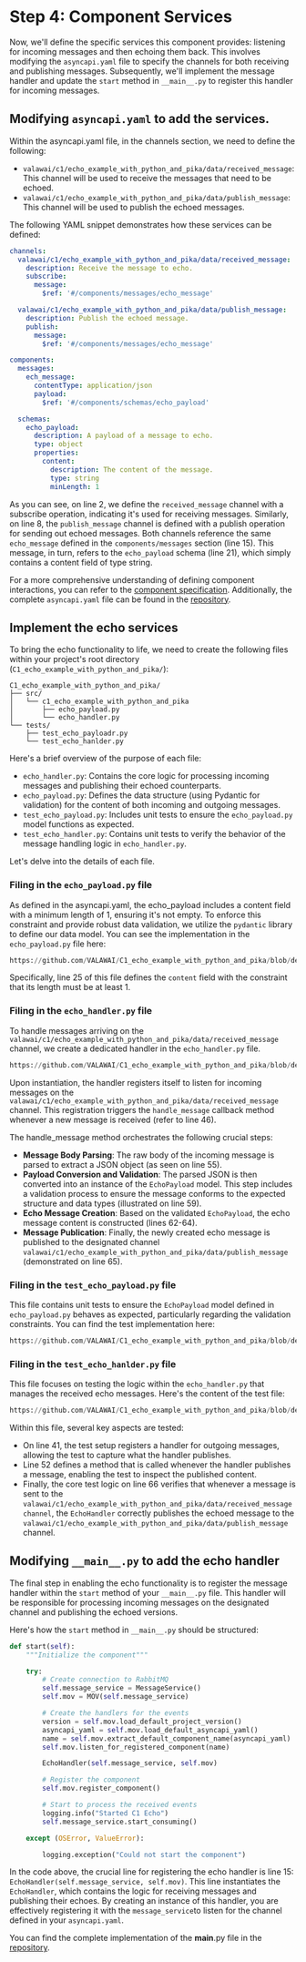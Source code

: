 # Step 4: Component Services

Now, we'll define the specific services this component provides: listening 
for incoming messages and then echoing them back. This involves modifying 
the `asyncapi.yaml` file to specify the channels for both receiving and publishing 
messages. Subsequently, we'll implement the message handler and update the `start`
method in `__main__.py` to register this handler for incoming messages.


## Modifying `asyncapi.yaml` to add the services.

Within the asyncapi.yaml file, in the channels section, we need to define the following:

 - `valawai/c1/echo_example_with_python_and_pika/data/received_message`: This channel 
 will be used to receive the messages that need to be echoed.
 - `valawai/c1/echo_example_with_python_and_pika/data/publish_message`: This channel 
 will be used to publish the echoed messages.

The following YAML snippet demonstrates how these services can be defined:

```yaml showLineNumbers
channels:
  valawai/c1/echo_example_with_python_and_pika/data/received_message:
    description: Receive the message to echo.
    subscribe:
      message:
        $ref: '#/components/messages/echo_message'

  valawai/c1/echo_example_with_python_and_pika/data/publish_message:
    description: Publish the echoed message.
    publish:
      message:
        $ref: '#/components/messages/echo_message'

components:
  messages:
    ech_message:
      contentType: application/json
      payload:
        $ref: '#/components/schemas/echo_payload'

  schemas:   
    echo_payload:
      description: A payload of a message to echo.
      type: object
      properties:
        content:
          description: The content of the message.
          type: string
          minLength: 1
```

As you can see, on line 2, we define the `received_message` channel with a subscribe operation, 
indicating it's used for receiving messages. Similarly, on line 8, the `publish_message` channel 
is defined with a publish operation for sending out echoed messages. Both channels reference 
the same `echo_message` defined in the `components/messages` section (line 15). This message, in turn, 
refers to the `echo_payload` schema (line 21), which simply contains a content field of type string.

For a more comprehensive understanding of defining component interactions, you can refer to the 
[component specification](/docs/architecture/implementations/component#interaction-specification). 
Additionally, the complete `asyncapi.yaml` file can be found in the 
[repository](https://github.com/VALAWAI/C1_echo_example_with_python_and_pika/blob/develop/asyncapi.yaml).


## Implement the echo services

To bring the echo functionality to life, we need to create the following files within your project's 
root directory (`C1_echo_example_with_python_and_pika/`):

```
C1_echo_example_with_python_and_pika/
├── src/
│   └── c1_echo_example_with_python_and_pika
│       ├── echo_payload.py
│       └── echo_handler.py
└── tests/
    ├── test_echo_payloadr.py
    └── test_echo_hanlder.py
```

Here's a brief overview of the purpose of each file:

 - `echo_handler.py`: Contains the core logic for processing incoming messages and publishing 
 their echoed counterparts.
 - `echo_payload.py`: Defines the data structure (using Pydantic for validation) for the content 
 of both incoming and outgoing messages.
 - `test_echo_payload.py`: Includes unit tests to ensure the `echo_payload.py` model functions as expected.
 - `test_echo_handler.py`: Contains unit tests to verify the behavior of the message handling logic in `echo_handler.py`.

Let's delve into the details of each file.

### Filing in the `echo_payload.py` file

As defined in the asyncapi.yaml, the echo_payload includes a content field with a minimum 
length of 1, ensuring it's not empty. To enforce this constraint and provide robust data validation, 
we utilize the `pydantic` library to define our data model. You can see the implementation in 
the `echo_payload.py` file here:

```python reference showLineNumbers
https://github.com/VALAWAI/C1_echo_example_with_python_and_pika/blob/develop/src/c1_echo_example_with_python_and_pika/echo_payload.py
```

Specifically, line 25 of this file defines the `content` field with the constraint that its length must 
be at least 1.


### Filing in the `echo_handler.py` file

To handle messages arriving on the `valawai/c1/echo_example_with_python_and_pika/data/received_message` channel, 
we create a dedicated handler in the `echo_handler.py` file.


```python reference showLineNumbers
https://github.com/VALAWAI/C1_echo_example_with_python_and_pika/blob/develop/src/c1_echo_example_with_python_and_pika/echo_handler.py
```

Upon instantiation, the handler registers itself to listen for incoming messages on the 
`valawai/c1/echo_example_with_python_and_pika/data/received_message` channel. This registration triggers the `handle_message`
 callback method whenever a new message is received (refer to line 46).

The handle_message method orchestrates the following crucial steps:

 - **Message Body Parsing**: The raw body of the incoming message is parsed to extract a JSON object 
 (as seen on line 55).
 - **Payload Conversion and Validation**: The parsed JSON is then converted into an instance of 
 the `EchoPayload` model. This step includes a validation process to ensure the message conforms 
 to the expected structure and data types (illustrated on line 59).
 - **Echo Message Creation**: Based on the validated `EchoPayload`, the echo message content is constructed
 (lines 62-64).
 - **Message Publication**: Finally, the newly created echo message is published to the designated channel 
 `valawai/c1/echo_example_with_python_and_pika/data/publish_message` (demonstrated on line 65).


### Filing in the `test_echo_payload.py` file

This file contains unit tests to ensure the `EchoPayload` model defined in `echo_payload.py` behaves as expected, 
particularly regarding the validation constraints. You can find the test implementation here:

```python reference showLineNumbers
https://github.com/VALAWAI/C1_echo_example_with_python_and_pika/blob/develop/tests/test_echo_payload.py
```


### Filing in the `test_echo_hanlder.py` file

This file focuses on testing the logic within the `echo_handler.py` that manages the received echo messages. 
Here's the content of the test file:

```python reference showLineNumbers
https://github.com/VALAWAI/C1_echo_example_with_python_and_pika/blob/develop/tests/test_echo_handler.py
```

Within this file, several key aspects are tested:

- On line 41, the test setup registers a handler for outgoing messages, allowing the test to capture 
what the handler publishes.
- Line 52 defines a method that is called whenever the handler publishes a message, enabling the test 
to inspect the published content.
- Finally, the core test logic on line 66 verifies that whenever a message is sent to 
the `valawai/c1/echo_example_with_python_and_pika/data/received_message channel`, the `EchoHandler` correctly publishes 
the echoed message to the `valawai/c1/echo_example_with_python_and_pika/data/publish_message` channel.


## Modifying `__main__.py` to add the echo handler

The final step in enabling the echo functionality is to register the message handler within 
the `start` method of your `__main__.py` file. This handler will be responsible for processing 
incoming messages on the designated channel and publishing the echoed versions.

Here's how the `start` method in `__main__.py` should be structured:


```python showLineNumbers
def start(self):
    """Initialize the component"""

    try:
        # Create connection to RabbitMQ
        self.message_service = MessageService()
        self.mov = MOV(self.message_service)

        # Create the handlers for the events
        version = self.mov.load_default_project_version()
        asyncapi_yaml = self.mov.load_default_asyncapi_yaml()
        name = self.mov.extract_default_component_name(asyncapi_yaml)
        self.mov.listen_for_registered_component(name)

        EchoHandler(self.message_service, self.mov)

        # Register the component
        self.mov.register_component()

        # Start to process the received events
        logging.info("Started C1 Echo")
        self.message_service.start_consuming()

    except (OSError, ValueError):

        logging.exception("Could not start the component")
```

In the code above, the crucial line for registering the echo handler is line 15: `EchoHandler(self.message_service, self.mov)`. 
This line instantiates the `EchoHandler`, which contains the logic for receiving messages 
and publishing their echoes. By creating an instance of this handler, you are effectively 
registering it with the `message_service`to listen for the channel defined in your `asyncapi.yaml`.

You can find the complete implementation of the __main__.py file in the
[repository](https://github.com/VALAWAI/C1_echo_example_with_python_and_pika/blob/develop/src/c1_echo_example_with_python_and_pika/__main__.py).
